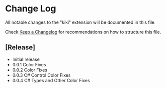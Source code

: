 # Change Log

All notable changes to the "kiki" extension will be documented in this file.

Check [Keep a Changelog](http://keepachangelog.com/) for recommendations on how to structure this file.

## [Release]

- Initial release
- 0.0.1 Color Fixes
- 0.0.2 Color Fixes
- 0.0.3 C# Control Color Fixes
- 0.0.4 C# Types and Other Color Fixes